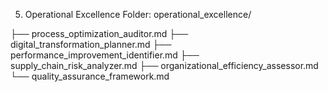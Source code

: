 5. Operational Excellence
Folder: operational_excellence/

├── process_optimization_auditor.md
├── digital_transformation_planner.md
├── performance_improvement_identifier.md
├── supply_chain_risk_analyzer.md
├── organizational_efficiency_assessor.md
└── quality_assurance_framework.md
